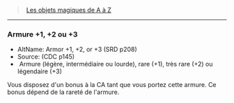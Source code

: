 ﻿> [Les objets magiques de A à Z](hd_magicitems_az_les_objets_magiques_de_a_a_z.md)

---

### Armure +1, +2 ou +3

- AltName: Armor +1, +2, or +3 (SRD p208)
- Source: (CDC p145)
-  Armure (légère, intermédiaire ou lourde), rare (+1), très rare (+2) ou légendaire (+3)

Vous disposez d'un bonus à la CA tant que vous portez cette armure. Ce bonus dépend de la rareté de l'armure.


